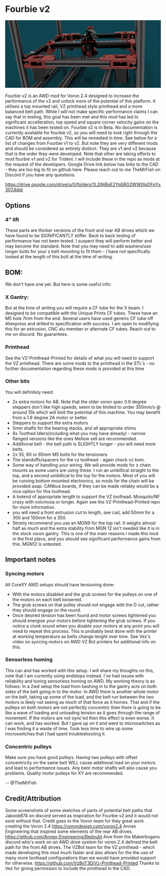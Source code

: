 # Fourbie v2

![Alt text](images/v2Render1.png)

Fourbie v2 is an AWD mod for Voron 2.4 designed to increase the performance of the v2 and unlock more of the potential of this platform. It utilises a top mounted rail, VZ printhead style printhead and a more balanced belt path. 
While I will not make specific performance claims I can say that in testing, this goal has been met and this mod has led to significant accelleration, top speed and square corner velocity gains on the machines it has been tested on. 
Fourbie v2 is in Beta. 
No documentation is currently available for fourbie v2, so you will need to look right through the CAD for BOM and assembly. This will be remedied in time. See below for a list of changes from Fourbie v1 to v2. But note they are very different mods and should be considered as entirely distinct. They are v1 and v2 because that is the order they were developed. Note that other are taking efforts to mod fourbie v1 and v2 for Trident. I will include these in the repo as mods at the request of the developers. 
Google Drive link below has links to the CAD - they are too big to fit on github here. Please reach out to me TheMrFish on Discord if you have any questions.

https://drive.google.com/drive/u/0/folders/1L2iNjBxE2YqSRG2WW0IpDFqYx307Jbbb

## Options

### 4" lift
These parts are thicker versions of the front and rear AB drives which we have found to be SIGNIFICANTLY stiffer. Back to back testing of performance has not been tested. I suspect they will perform better and may become the standard. Note that you may need to add washers/use longer bolts for your z belt mounting to fit them - I have not specifically looked at the length of this bolt at the time of writing. 

## BOM:
We don't have one yet. But here is some useful info:

### X Gantry:
But at the time of writing you will require a CF tube for the X beam. I designed to be compatible with the Unique Prints CF tubes. These have an M5 hole 7mm from the end. Several users have used generic CF tube off Aliexpress and drilled to specification with success. I am open to modifying this for an extrusion, CNC alu member or alternate CF tubes. Reach out to me on discord. No guarantees.

### Printhead
See the VZ-Printhead-Printed for details of what you will need to support the VZ printhead. There are some mods to the printhead in the STL's - no further documentation regarding these mods is provided at this time

### Other bits
You will definitely need:
* 2x extra motors for AB. Note that the older voron spec 0.9 degree steppers don't like high speeds, seem to be limited to under 350mm/s @ around 15k which will limit the potential of this machine. You may benefit from a 1.8 degree 2A motor or better.
* Steppers to support the extra motors
* 5mm shafts for the bearing stacks, and all appropriate shims
* 8x Toothed Idlers(including what you may have already) - narrow flanged versions like the ones Mellow sell are recommended. 
* Additional belt - the belt path is SLIGHTLY longer - you will need more belts. 
* 2x 55, 60 or 65mm M5 bolts for the tensioners
* The standoffs/spacers for the vz toolhead - again check vz bom.
* Some way of handling your wiring. We will provide mods for z chain mounts as some users are using these. I run an umbillical straight to the top, and a second umbillical to the top for the motors. Most of you will be running bottom mounted electronics, so mods for the chain will be provided asap. CANbus boards, if they can be made reliably would be a nice option for this toolhead. 
* A hotend of appropriate length to support the VZ toolhead. Mosquito/NF crazy with volcmosq or longer. Again see the VZ-Printhead-Printed repo for more information.
* you will need a front extrusion cut to length, see cad, add 50mm for a 300 and 100mm for a 350.
* Stronly recommend you use an MGN9 for the top rail. It weighs almost half as much and the extra stability from MGN 12 isn't needed like it is in the stock voron gantry. This is one of the main reasons I made this mod in the first place, and you should see significant performance gains from this. MGN12 is untested. 


## Important notes

### Syncing motors
All CoreXY AWD setups should have tensioning done:
* With the motors disabled and the grub screws for the pulleys on one of the motors on each belt loosened. 
* The grub screws on that pulley should not engage with the D cut, rather they should engage on the round. 
* Once desired tension has been found and motor screws tightened you should energise your motors before tightening the grub screws.
If you notice a clunk sound when you disable your motors at any point you will need to repeat this process. This is probably best done with the printer at working temperature as belts change lenght over time. See Vez's video on syncing motors on AWD VZ Bot printers for additional info on this. 

### Sensorless homing
This can and has worked with this setup. I will share my thoughts on this, note that I am currently using endstops instead.
I've had issues with reliability and tuning sensorless homing on AWD.
My working theory is as follows:
In a 2wd setup the load from bashing in to the gantry acts on both sides of the belt going in to the motor. 
In AWD there is another whole motor on the belt, taking up some of the load, and the belt run between the two motors is likely not seeing as much of that force as it homes. 
That and if the pulleys on both motors are not perfectly concentric then there is going to be like a wave of loading and unloading tension as it goes through the range of movement. If the motors are not sync'ed then this effect is even worse. 
It can work, and has worked. But I gave up on it and went to microswitches as I was finding it a waste of time. Took less time to wire up some microswitches that I had spent troubleshooting it.

### Concentric pulleys
Make sure you have good pulleys. Having two pulleys with offset concentricity on the same belt WILL cause additional load on your motors and lead to performance issues. Any bent motor shafts will also cause you problems. Quality motor pulleys for XY are recommended.


-- @TheMrFish

## Credit/Attribution
Some screenshots of some sketches of parts of potential belt paths that Jakoob874 on discord served as inspiration for Fourbie v2 and it would not exist without that. 
Credit goes to the Voron team for they great work creating the Voron 2.4 https://vorondesign.com/voron2.4
Annex Engineering that inspired some elements of the rear AB drives.  https://github.com/Annex-Engineering/Redoubt
Aive from the Makerbogans discord who's work on an AWD drive system for voron 2.4 defined the belt path for the front AB drives. 
The VZBot team for the VZ printhead - which made developing this mod much faster and also allows for the the use of many more toolhead configurations than we would have provided support for otherwise. https://github.com/VzBoT3D/Vz-Printhead-Printed
Thanks to Vez for giving permission to include the printhead in the CAD. 




